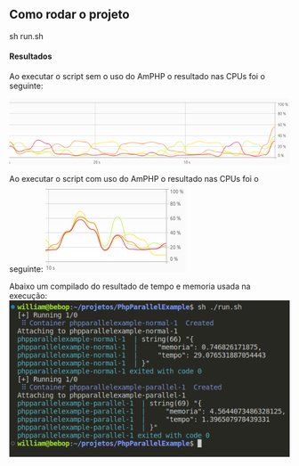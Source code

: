 ## Como rodar o projeto

sh run.sh

#### Resultados

Ao executar o script sem o uso do AmPHP o resultado nas CPUs foi o seguinte:

![This is an image](https://github.com/WilliamMaia/PhpParallelExample/blob/php72/container_normal.png)

Ao executar o script com uso do AmPHP o resultado nas CPUs foi o seguinte:
![This is an image](https://github.com/WilliamMaia/PhpParallelExample/blob/php72/container_parallel.png)

Abaixo um compilado do resultado de tempo e memoria usada na execução:
![This is an image](https://github.com/WilliamMaia/PhpParallelExample/blob/php72/resultado_execucao.png)

